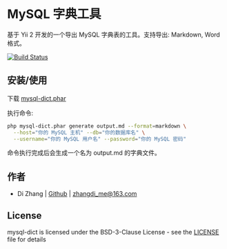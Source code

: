 # MySQL 字典工具

基于 Yii 2 开发的一个导出 MySQL 字典表的工具。支持导出: Markdown, Word 格式。

[![Build Status](https://travis-ci.org/zhangdi/mysql-dict.svg?branch=master)](https://travis-ci.org/zhangdi/mysql-dict)

## 安装/使用

下载 [mysql-dict.phar](https://github.com/zhangdi/mysql-dict/releases/download/0.1.1/mysql-dict.phar)

执行命令:

```bash
php mysql-dict.phar generate output.md --format=markdown \
  --host="你的 MySQL 主机" --db="你的数据库名" \
  --username="你的 MySQL 用户名" --password="你的 MySQL 密码"
```

命令执行完成后会生成一个名为 output.md 的字典文件。

## 作者

- Di Zhang | [Github](https://github.com/zhangdi/) | <zhangdi_me@163.com>

## License

mysql-dict is licensed under the BSD-3-Clause License - see the [LICENSE](LICENSE.md) file for details

